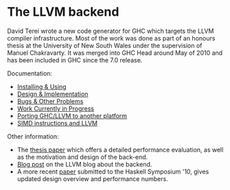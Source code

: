 # The LLVM backend


David Terei wrote a new code generator for GHC which targets the LLVM compiler infrastructure. Most of the work was done as part of an honours thesis at the University of New South Wales under the supervision of Manuel Chakravarty. It was merged into GHC Head around May of 2010 and has been included in GHC since the 7.0 release.


Documentation:

- [Installing & Using](commentary/compiler/backends/llvm/installing)
- [Design & Implementation](commentary/compiler/backends/llvm/design)
- [Bugs & Other Problems](commentary/compiler/backends/llvm/development-notes)
- [Work Currently in Progress](commentary/compiler/backends/llvm/wip)
- [Porting GHC/LLVM to another platform](commentary/compiler/backends/llvm/ghc-llvm-porting)
- [SIMD instructions and LLVM](simd-llvm)


Other information:

- The [ thesis paper](http://www.cse.unsw.edu.au/~pls/thesis/davidt-thesis.pdf) which offers a detailed performance evaluation, as well as the motivation and design of the back-end.
- [ Blog post](http://blog.llvm.org/2010/05/glasgow-haskell-compiler-and-llvm.html) on the LLVM blog about the backend.
- A more recent [ paper](http://www.cse.unsw.edu.au/~chak/papers/TC10.html) submitted to the Haskell Symposium '10, gives updated design overview and performance numbers.
